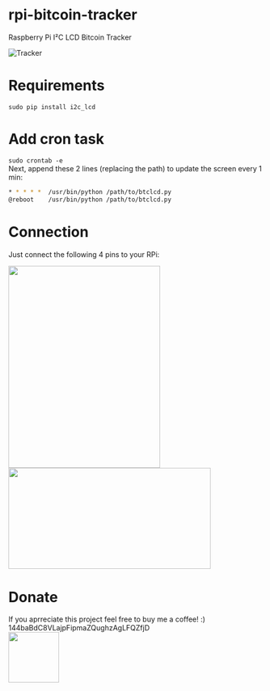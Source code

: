 # rpi-bitcoin-tracker
Raspberry Pi I²C LCD Bitcoin Tracker

![Tracker](https://github.com/vmavromatis/rpi-bitcoin-tracker/raw/master/images/final.jpg)

# Requirements
```sudo pip install i2c_lcd```

# Add cron task
```sudo crontab -e```  
Next, append these 2 lines (replacing the path) to update the screen every 1 min:
```bash
* * * * *  /usr/bin/python /path/to/btclcd.py
@reboot    /usr/bin/python /path/to/btclcd.py
```
# Connection
Just connect the following 4 pins to your RPi:

<img src="https://github.com/vmavromatis/rpi-bitcoin-tracker/raw/master/images/i2c_lcd.jpg" width="300" height="400"><img src="https://github.com/vmavromatis/rpi-bitcoin-tracker/raw/master/images/rpi.png" width="400" height="200">

# Donate
If you aprreciate this project feel free to buy me a coffee! :)  
144baBdC8VLajpFipmaZQughzAgLFQZfjD  
<img src="https://github.com/vmavromatis/rpi-bitcoin-tracker/raw/master/images/qr.png" width="100" height="100">
